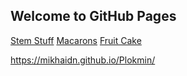 ## Welcome to GitHub Pages
[Stem Stuff](stemstuff.html)
[Macarons](Macaron101.html)
[Fruit Cake](FruitCake.html)

https://mikhaidn.github.io/Plokmin/